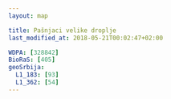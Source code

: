 ```yaml
---
layout: map

title: Pašnjaci velike droplje
last_modified_at: 2018-05-21T00:02:47+02:00

WDPA: [328842]
BioRaS: [405]
geoSrbija:
  L1_183: [93]
  L1_362: [54]
---
```

